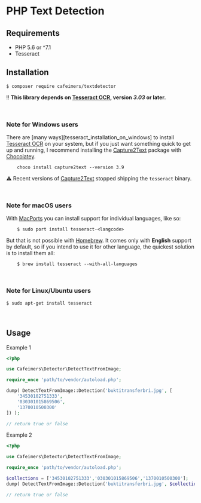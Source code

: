 # PHP Text Detection

## Requirements
- PHP 5.6 or ^7.1
- Tesseract

## Installation

	$ composer require cafeimers/textdetector

:bangbang: **This library depends on [Tesseract OCR](https://github.com/tesseract-ocr/tesseract), version _3.03_ or later.**

<br/>

### Note for Windows users

There are [many ways][tesseract_installation_on_windows] to install
[Tesseract OCR](https://github.com/tesseract-ocr/tesseract) on your system, but if you just want something quick to
get up and running, I recommend installing the [Capture2Text](http://capture2text.sourceforge.net) package with
[Chocolatey](https://chocolatey.org/).

    	choco install capture2text --version 3.9

:warning: Recent versions of [Capture2Text](http://capture2text.sourceforge.net) stopped shipping the `tesseract` binary.

<br/>

### Note for macOS users

With [MacPorts](https://www.macports.org/) you can install support for individual languages, like so:

    	$ sudo port install tesseract-<langcode>

But that is not possible with [Homebrew](https://brew.sh/). It comes only with **English** support
by default, so if you intend to use it for other language, the quickest solution
is to install them all:

    	$ brew install tesseract --with-all-languages

<br/>

### Note for Linux/Ubuntu users

	$ sudo apt-get install tesseract
	
<br/>

## Usage

Example 1

```php
<?php

use Cafeimers\Detector\DetectTextFromImage;

require_once 'path/to/vendor/autoload.php';

dump( DetectTextFromImage::Detection('buktitransferbri.jpg', [
	'34530102751333',
	'030301015869506',
	'1370010500300'
]) );

// return true or false
```

Example 2

```php
<?php

use Cafeimers\Detector\DetectTextFromImage;

require_once 'path/to/vendor/autoload.php';

$collections = ['34530102751333','030301015869506','1370010500300'];
dump( DetectTextFromImage::Detection('buktitransferbri.jpg', $collections) );

// return true or false
```
